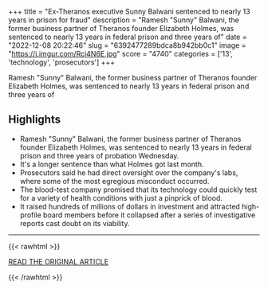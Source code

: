 +++
title = "Ex-Theranos executive Sunny Balwani sentenced to nearly 13 years in prison for fraud"
description = "Ramesh \"Sunny\" Balwani, the former business partner of Theranos founder Elizabeth Holmes, was sentenced to nearly 13 years in federal prison and three years of"
date = "2022-12-08 20:22:46"
slug = "6392477289bdca8b942bb0c1"
image = "https://i.imgur.com/Rci4N6E.jpg"
score = "4740"
categories = ['13', 'technology', 'prosecutors']
+++

Ramesh \"Sunny\" Balwani, the former business partner of Theranos founder Elizabeth Holmes, was sentenced to nearly 13 years in federal prison and three years of

## Highlights

- Ramesh "Sunny" Balwani, the former business partner of Theranos founder Elizabeth Holmes, was sentenced to nearly 13 years in federal prison and three years of probation Wednesday.
- It's a longer sentence than what Holmes got last month.
- Prosecutors said he had direct oversight over the company's labs, where some of the most egregious misconduct occurred.
- The blood-test company promised that its technology could quickly test for a variety of health conditions with just a pinprick of blood.
- It raised hundreds of millions of dollars in investment and attracted high-profile board members before it collapsed after a series of investigative reports cast doubt on its viability.

---

{{< rawhtml >}}
  <p class="article-category">
    <a target="_blank" href="https://www.nbcnews.com/business/business-news/former-theranos-executive-sunny-balwani-sentenced-fraud-conviction-rcna60512">READ THE ORIGINAL ARTICLE</a>
  </p>
{{< /rawhtml >}}
